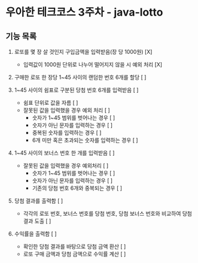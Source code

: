 # 우아한 테크코스 3주차 - java-lotto

## 기능 목록
    
1. 로또를 몇 장 살 것인지 구입금액을 입력받음(장 당 1000원) [X]
   - 입력값이 1000원 단위로 나누어 떨어지지 않을 시 예외 처리 [X]
   
2. 구매한 로또 한 장당 1~45 사이의 랜덤한 번호 6개를 할당 [ ]

3. 1~45 사이의 쉼표로 구분된 당첨 번호 6개를 입력받음 [ ]
    - 쉼표 단위로 값을 자름 [ ]
    - 잘못된 값을 입력했을 경우 예외 처리 [ ]
        * 숫자가 1~45 범위를 벗어나는 경우 [ ]
        * 숫자가 아닌 문자를 입력하는 경우 [ ]
        * 중복된 숫자를 입력하는 경우 [ ]
        * 6개 미만 혹은 초과되는 숫자를 입력하는 경우 [ ]
      
4. 1~45 사이의 보너스 번호 한 개를 입력받음 [ ]
    - 잘못된 값을 입력했을 경우 예외처리 [ ]
        * 숫자가 1~45 범위를 벗어나는 경우 [ ]
        * 숫자가 아닌 문자를 입력하는 경우 [ ]
        * 기존의 당첨 번호 6개와 중복되는 경우 [ ]
      
5. 당첨 결과를 출력함 [ ]
    - 각각의 로또 번호, 보너스 번호를 당첨 번호, 당첨 보너스 번호와 비교하여 당첨결과 도출 [ ]
   
6. 수익률을 출력함 [ ]
    - 확인한 당첨 결과를 바탕으로 당첨 금액 환산 [ ]
    - 로또 구매 금액과 당첨 금액으로 수익률 계산 [ ]
